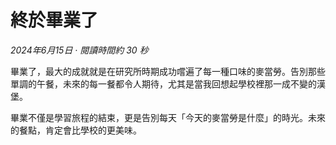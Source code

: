 # 終於畢業了

*2024年6月15日 · 閱讀時間約 30 秒*

畢業了，最大的成就就是在研究所時期成功嚐遍了每一種口味的麥當勞。告別那些單調的午餐，未來的每一餐都令人期待，尤其是當我回想起學校裡那一成不變的漢堡。

畢業不僅是學習旅程的結束，更是告別每天「今天的麥當勞是什麼」的時光。未來的餐點，肯定會比學校的更美味。